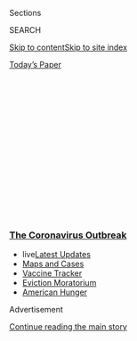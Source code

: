 <div id="app">

<div>

<div>

<div>

<div class="NYTAppHideMasthead css-1q2w90k e1suatyy0">

<div class="section css-ui9rw0 e1suatyy2">

<div class="css-eph4ug er09x8g0">

<div class="css-6n7j50">

</div>

<span class="css-1dv1kvn">Sections</span>

<div class="css-10488qs">

<span class="css-1dv1kvn">SEARCH</span>

</div>

[Skip to content](#site-content)[Skip to site
index](#site-index)

</div>

<div class="css-10698na e1huz5gh0">

</div>

</div>

<div id="masthead-bar-one" class="section hasLinks css-15hmgas e1csuq9d3">

<div class="css-uqyvli e1csuq9d0">

</div>

<div class="css-1uqjmks e1csuq9d1">

</div>

<div class="css-9e9ivx">

[](https://myaccount.nytimes3xbfgragh.onion/auth/login?response_type=cookie&client_id=vi)

</div>

<div class="css-1bvtpon e1csuq9d2">

[Today’s
Paper](https://www.nytimes3xbfgragh.onion/section/todayspaper)

</div>

</div>

</div>

</div>

<div data-aria-hidden="false">

<div id="site-content" data-role="main">

<div>

<div class="css-1aor85t" style="opacity:0.000000001;z-index:-1;visibility:hidden">

<div class="css-1hqnpie">

<div class="css-epjblv">

<span class="css-17xtcya">[The
Upshot](/section/upshot)</span><span class="css-x15j1o">|</span><span class="css-fwqvlz">Coronavirus
Tests Are Supposed to Be Free. The Surprise Bills Come
Anyway.</span>

</div>

<div class="css-k008qs">

<div class="css-1iwv8en">

<span class="css-18z7m18"></span>

<div>

</div>

</div>

<span class="css-1n6z4y">https://nyti.ms/3jUZAYY</span>

<div class="css-1705lsu">

<div class="css-4xjgmj">

<div class="css-4skfbu" data-role="toolbar" data-aria-label="Social Media Share buttons, Save button, and Comments Panel with current comment count" data-testid="share-tools">

  - 
  - 
  - 
  - 
    
    <div class="css-6n7j50">
    
    </div>

  - 
  - 

</div>

</div>

</div>

</div>

</div>

</div>

<div class="css-13pd83m">

<div class="css-l9svim">

### [<span class="css-pa1jbp"><span class="css-1rxm0ex">The Coronavirus</span><span class="css-1rxm0ex"> Outbreak</span></span>](https://www.nytimes3xbfgragh.onion/news-event/coronavirus?name=styln-coronavirus-national&region=TOP_BANNER&block=storyline_menu_recirc&action=click&pgtype=Article&impression_id=819d6b70-f2a3-11ea-8800-53e543aa1720&variant=undefined)

  - <span class="css-ousu42"><span class="css-12clwdu">live</span>[Latest
    Updates](https://www.nytimes3xbfgragh.onion/2020/09/09/world/covid-19-coronavirus.html?name=styln-coronavirus-national&region=TOP_BANNER&block=storyline_menu_recirc&action=click&pgtype=Article&impression_id=819d9280-f2a3-11ea-8800-53e543aa1720&variant=undefined)</span>
  - <span class="css-ousu42">[Maps and
    Cases](https://www.nytimes3xbfgragh.onion/interactive/2020/us/coronavirus-us-cases.html?name=styln-coronavirus-national&region=TOP_BANNER&block=storyline_menu_recirc&action=click&pgtype=Article&impression_id=819d9281-f2a3-11ea-8800-53e543aa1720&variant=undefined)</span>
  - <span class="css-ousu42">[Vaccine
    Tracker](https://www.nytimes3xbfgragh.onion/interactive/2020/science/coronavirus-vaccine-tracker.html?name=styln-coronavirus-national&region=TOP_BANNER&block=storyline_menu_recirc&action=click&pgtype=Article&impression_id=819d9282-f2a3-11ea-8800-53e543aa1720&variant=undefined)</span>
  - <span class="css-ousu42">[Eviction
    Moratorium](https://www.nytimes3xbfgragh.onion/2020/09/02/your-money/eviction-moratorium-covid.html?name=styln-coronavirus-national&region=TOP_BANNER&block=storyline_menu_recirc&action=click&pgtype=Article&impression_id=819d9283-f2a3-11ea-8800-53e543aa1720&variant=undefined)</span>
  - <span class="css-ousu42">[American
    Hunger](https://www.nytimes3xbfgragh.onion/interactive/2020/09/02/magazine/food-insecurity-hunger-us.html?name=styln-coronavirus-national&region=TOP_BANNER&block=storyline_menu_recirc&action=click&pgtype=Article&impression_id=819d9284-f2a3-11ea-8800-53e543aa1720&variant=undefined)</span>

</div>

</div>

<div id="top-wrapper" class="css-1sy8kpn">

<div id="top-slug" class="css-l9onyx">

Advertisement

</div>

[Continue reading the main
story](#after-top)

<div class="ad top-wrapper" style="text-align:center;height:100%;display:block;min-height:250px">

<div id="top" class="place-ad" data-position="top" data-size-key="top">

</div>

</div>

<div id="after-top">

</div>

</div>

<div>

<div class="css-v5btjw etb61u70">

<div class="css-h03alg etb61u71">

Upshot

</div>

</div>

<div id="sponsor-wrapper" class="css-1hyfx7x">

<div id="sponsor-slug" class="css-19vbshk">

Supported by

</div>

[Continue reading the main
story](#after-sponsor)

<div id="sponsor" class="ad sponsor-wrapper" style="text-align:center;height:100%;display:block">

</div>

<div id="after-sponsor">

</div>

</div>

<div class="css-186x18t">

</div>

<div class="css-1vkm6nb ehdk2mb0">

# Coronavirus Tests Are Supposed to Be Free. The Surprise Bills Come Anyway.

</div>

Congress sought to ensure that patients would not face costs connected
to the virus. But rules are not always being followed.

<div class="css-79elbk" data-testid="photoviewer-wrapper">

<div class="css-z3e15g" data-testid="photoviewer-wrapper-hidden">

</div>

<div class="css-1a48zt4 ehw59r15" data-testid="photoviewer-children">

![<span class="css-16f3y1r e13ogyst0" data-aria-hidden="true">A
drive-through testing site in Houston last month. Nationwide, people
have been hit with unexpected fees and denied claims related to
coronavirus
tests. </span><span class="css-cnj6d5 e1z0qqy90" itemprop="copyrightHolder"><span class="css-1ly73wi e1tej78p0">Credit...</span><span><span>Go
Nakamura for The New York
Times</span></span></span>](https://static01.graylady3jvrrxbe.onion/images/2020/09/02/business/00up-virus-test-fees1/merlin_175997958_da5d0759-6976-4981-8ad7-bd82e0d9dba9-articleLarge.jpg?quality=75&auto=webp&disable=upscale)

</div>

</div>

<div class="css-18e8msd">

<div class="css-vp77d3 epjyd6m0">

<div class="css-hus3qt ey68jwv0" data-aria-hidden="true">

[![Sarah
Kliff](https://static01.graylady3jvrrxbe.onion/images/2020/08/25/reader-center/author-sarah-kliff/author-sarah-kliff-thumbLarge.png
"Sarah Kliff")](https://www.nytimes3xbfgragh.onion/by/sarah-kliff)

</div>

<div class="css-1baulvz">

By [<span class="css-1baulvz last-byline" itemprop="name">Sarah
Kliff</span>](https://www.nytimes3xbfgragh.onion/by/sarah-kliff)

</div>

</div>

  - Sept. 9, 2020, <span class="css-epvm6">5:00 a.m.
    ET</span>

  - 
    
    <div class="css-4xjgmj">
    
    <div class="css-d8bdto" data-role="toolbar" data-aria-label="Social Media Share buttons, Save button, and Comments Panel with current comment count" data-testid="share-tools">
    
      - 
      - 
      - 
      - 
        
        <div class="css-6n7j50">
        
        </div>
    
      - 
      - 
    
    </div>
    
    </div>

</div>

</div>

<div class="section meteredContent css-1r7ky0e" name="articleBody" itemprop="articleBody">

<div class="css-1fanzo5 StoryBodyCompanionColumn">

<div class="css-53u6y8">

*The New York Times is investigating the costs associated with testing
and treatment for the coronavirus and how the pandemic is changing
health care in America. You can read more about the project and submit
your medical bills*
[*here*](http://www.nytimes3xbfgragh.onion/costofcare)*.*

Sarah Goldstone got a coronavirus test in Massachusetts after her health
insurer said it was “waiving cost sharing for Covid-19 testing-related
visits.”

Amanda Bowes, a health policy analyst in Maryland, got hers because she
knew a new federal law should make coronavirus testing free for insured
patients like her.

Kelly Daisley had one after seeing New York City’s ads offering free
tests. “Do it for them,” says one bus shelter ad near her home, showing
a happy family.

</div>

</div>

<div class="css-1fanzo5 StoryBodyCompanionColumn">

<div class="css-53u6y8">

All three were surprised when their health insurers said that they were
responsible for a significant chunk of their bills — in Ms. Daisley’s
case, as much as $2,718.

“I had seen so many commercials saying there is testing everywhere, it’s
free, you don’t need insurance,” said Ms. Daisley, 47, who was tested at
an urgent care center three blocks from her Brooklyn apartment. “If I
had to pay it off, it would clear out my savings.”

For months, Americans have been told not to worry about the costs of
coronavirus tests, which are crucial to stopping the pandemic’s spread.
“It is critical that Americans have peace of mind knowing that cost
won’t be a barrier to testing during this national public health
emergency,” Medicare’s administrator, Seema Verma, said in April.

Congress passed laws requiring insurers to pay for tests, and the Trump
administration created a program to cover the [bills of the
uninsured](https://www.nytimes3xbfgragh.onion/2020/08/29/health/Covid-obamacare-uninsured.html).
Cities and states set up no-cost testing sites.

</div>

</div>

<div class="css-79elbk" data-testid="photoviewer-wrapper">

<div class="css-z3e15g" data-testid="photoviewer-wrapper-hidden">

</div>

<div class="css-1a48zt4 ehw59r15" data-testid="photoviewer-children">

![<span class="css-16f3y1r e13ogyst0" data-aria-hidden="true">Kelly
Daisley in Brooklyn, where she recently got a test. She was surprised
when she was told she owed more than $2,000 to out-of-network
labs.</span><span class="css-cnj6d5 e1z0qqy90" itemprop="copyrightHolder"><span class="css-1ly73wi e1tej78p0">Credit...</span><span>Maridelis
Morales Rosado for The New York
Times</span></span>](https://static01.graylady3jvrrxbe.onion/images/2020/09/02/business/00up-virus-test-fees2/merlin_176499048_f7b62fce-612f-425f-a43a-06f715cb747e-articleLarge.jpg?quality=75&auto=webp&disable=upscale)

</div>

</div>

<div class="css-1fanzo5 StoryBodyCompanionColumn">

<div class="css-53u6y8">

Patients, whether with or without insurance, are beginning to find holes
in those new coverage programs. Nationwide, people have been hit with
unexpected fees and denied claims related to coronavirus tests,
according to dozens of bills that The New York Times has reviewed.
Insurers have told these patients they could owe from a few dollars to
thousands.

</div>

</div>

<div class="css-1fanzo5 StoryBodyCompanionColumn">

<div class="css-53u6y8">

These patients responded to a Times request for medical bills related to
coronavirus testing and treatment, allowing us to identify previously
unreported patterns in medical
billing.

<div id="NYT_MAIN_CONTENT_1_REGION" class="css-9tf9ac">

<div>

<div id="styln-covid-updates-world" class="section interactive-content interactive-size-medium css-1ftcdic">

<div class="css-17ih8de interactive-body">

<div id="styln-briefing-block" data-asset-id="QXJ0aWNsZTpueXQ6Ly9hcnRpY2xlLzA0MTc1MmJmLWNmNmQtNTIyZC1iYWQ1LWQxYmNkZmQyMTZmMg==">

<div class="briefing-block-header-section">

# [Latest Updates: The Coronavirus Outbreak](https://www.nytimes3xbfgragh.onion/2020/09/09/world/covid-19-coronavirus.html?action=click&pgtype=Article&state=default&region=MAIN_CONTENT_1&context=storylines_live_updates)

<div class="briefing-block-ts">

Updated 2020-09-09T13:35:31.017Z

</div>

</div>

  - [As drugmakers pledge to thoroughly vet a vaccine, one company
    pauses its trials for a safety
    review.](https://www.nytimes3xbfgragh.onion/2020/09/09/world/covid-19-coronavirus.html?action=click&pgtype=Article&state=default&region=MAIN_CONTENT_1&context=storylines_live_updates#link-70cea8bb)
  - [Britain is expected to ban gatherings of more than six
    people.](https://www.nytimes3xbfgragh.onion/2020/09/09/world/covid-19-coronavirus.html?action=click&pgtype=Article&state=default&region=MAIN_CONTENT_1&context=storylines_live_updates#link-780eaa2f)
  - [Quarantine breakdowns at colleges in the U.S. are leaving some at
    risk.](https://www.nytimes3xbfgragh.onion/2020/09/09/world/covid-19-coronavirus.html?action=click&pgtype=Article&state=default&region=MAIN_CONTENT_1&context=storylines_live_updates#link-11cec4c0)

<div class="briefing-block-footer">

<div class="briefing-block-footer-meta">

[See more
updates](https://www.nytimes3xbfgragh.onion/2020/09/09/world/covid-19-coronavirus.html?action=click&pgtype=Article&state=default&region=MAIN_CONTENT_1&context=storylines_live_updates)

</div>

<div class="briefing-block-briefinglinks">

<span>More live coverage:</span>
[Markets](https://www.nytimes3xbfgragh.onion/live/2020/09/09/business/stock-market-today-coronavirus?action=click&pgtype=Article&state=default&region=MAIN_CONTENT_1&context=storylines_live_updates)

</div>

</div>

</div>

</div>

</div>

</div>

</div>

They are not alone. About 2.4 percent of coronavirus tests billed to
insurers leave the patient responsible for some portion of payment,
according to the health data firm Castlight. With [77 million
tests](https://covidtracking.com/) performed so far, it could add up to
hundreds of thousands of Americans who receive unexpected
bills.

</div>

</div>

<div id="cc-part-two-protective-equipment" class="section interactive-content interactive-size-scoop css-174j8de" data-id="100000007325510">

## Help Shape Our Reporting

<div class="css-17ih8de interactive-body" data-sourceid="100000007325510">

<div id="formpreview" data-host="www.nytimes3xbfgragh.onion" data-formdata="{&quot;name&quot;:&quot;cc-part-two-protective-equipment&quot;,&quot;headline&quot;:&quot;Help Shape Our Reporting&quot;,&quot;addendum&quot;:null,&quot;autoreplyBlastId&quot;:null,&quot;slug&quot;:&quot;cc-part-two-protective-equipment&quot;,&quot;fields&quot;:[{&quot;textArea&quot;:&quot;&quot;,&quot;rows&quot;:10,&quot;lengthUnit&quot;:&quot;&quot;,&quot;isRequired&quot;:true,&quot;readOnly&quot;:false,&quot;helperText&quot;:&quot;&quot;,&quot;deletable&quot;:true,&quot;fieldType&quot;:&quot;TextAreaField&quot;,&quot;_id&quot;:&quot;5f52896c4baa2500119f818a&quot;,&quot;primaryText&quot;:&quot;Have you incurred any extra fees related to coronavirus at your doctor’s office, hospital, or in another health care setting?&quot;,&quot;secondaryText&quot;:&quot;For example, has your provider charged you for protective equipment they must wear?&quot;,&quot;attributeSlug&quot;:&quot;f5f52896c4baa2500119f818a_text&quot;,&quot;id&quot;:&quot;5f52896c4baa2500119f818a&quot;,&quot;isNew&quot;:false},{&quot;isRequired&quot;:true,&quot;readOnly&quot;:false,&quot;helperText&quot;:&quot;Name field is required for all forms because of data governance regulations.&quot;,&quot;deletable&quot;:false,&quot;fieldType&quot;:&quot;IdentityTextField&quot;,&quot;_id&quot;:&quot;5f52896c4baa2500119f818b&quot;,&quot;primaryText&quot;:&quot;What is your name?&quot;,&quot;secondaryText&quot;:&quot;Full name preferred&quot;,&quot;attributeSlug&quot;:&quot;f5f52896c4baa2500119f818b_identity&quot;,&quot;id&quot;:&quot;5f52896c4baa2500119f818b&quot;,&quot;isNew&quot;:false},{&quot;isRequired&quot;:true,&quot;readOnly&quot;:false,&quot;helperText&quot;:&quot;Email field is required for all forms because of data governance regulations.&quot;,&quot;deletable&quot;:false,&quot;fieldType&quot;:&quot;EmailField&quot;,&quot;_id&quot;:&quot;5f52896c4baa2500119f818c&quot;,&quot;primaryText&quot;:&quot;What is your email?&quot;,&quot;attributeSlug&quot;:&quot;email_identity&quot;,&quot;id&quot;:&quot;5f52896c4baa2500119f818c&quot;,&quot;isNew&quot;:false},{&quot;isRequired&quot;:true,&quot;readOnly&quot;:false,&quot;helperText&quot;:&quot;&quot;,&quot;deletable&quot;:true,&quot;fieldType&quot;:&quot;LocationField&quot;,&quot;_id&quot;:&quot;5f52896c4baa2500119f818d&quot;,&quot;primaryText&quot;:&quot;Where do you live?&quot;,&quot;attributeSlug&quot;:&quot;f5f52896c4baa2500119f818d_location&quot;,&quot;id&quot;:&quot;5f52896c4baa2500119f818d&quot;,&quot;isNew&quot;:false},{&quot;textInput&quot;:&quot;&quot;,&quot;inputType&quot;:&quot;text&quot;,&quot;isRequired&quot;:false,&quot;readOnly&quot;:false,&quot;helperText&quot;:&quot;&quot;,&quot;deletable&quot;:true,&quot;fieldType&quot;:&quot;TextInputField&quot;,&quot;_id&quot;:&quot;5f528a114baa2500119f818e&quot;,&quot;primaryText&quot;:&quot;What is your phone number?&quot;,&quot;secondaryText&quot;:&quot;&quot;,&quot;attributeSlug&quot;:&quot;f5f528a114baa2500119f818e_text&quot;,&quot;id&quot;:&quot;5f528a114baa2500119f818e&quot;,&quot;isNew&quot;:false},{&quot;text&quot;:&quot;Continue&quot;,&quot;isRequired&quot;:false,&quot;readOnly&quot;:false,&quot;helperText&quot;:&quot;&quot;,&quot;deletable&quot;:true,&quot;fieldType&quot;:&quot;CurtainField&quot;,&quot;_id&quot;:&quot;5f528afa3e52080010f11f34&quot;,&quot;primaryText&quot;:&quot;&quot;,&quot;secondaryText&quot;:&quot;&quot;,&quot;attributeSlug&quot;:&quot;f5f528afa3e52080010f11f34_text&quot;,&quot;id&quot;:&quot;5f528afa3e52080010f11f34&quot;,&quot;isNew&quot;:false}],&quot;fieldOrder&quot;:[&quot;5f52896c4baa2500119f818a&quot;,&quot;5f528afa3e52080010f11f34&quot;,&quot;5f52896c4baa2500119f818b&quot;,&quot;5f528a114baa2500119f818e&quot;,&quot;5f52896c4baa2500119f818c&quot;,&quot;5f52896c4baa2500119f818d&quot;],&quot;isOpen&quot;:true,&quot;sourcepoolOptin&quot;:false,&quot;documentUploadsEnabled&quot;:false,&quot;closedMessage&quot;:&quot;Sorry, but this form is no longer accepting submissions.&quot;,&quot;thanksMessage&quot;:&quot;Thank you for your submission.&quot;,&quot;suppressHed&quot;:[],&quot;newsletterSignupEnabled&quot;:true,&quot;newsletterSignupHeading&quot;:&quot;Sign up for The Upshot Newsletter&quot;,&quot;newsletterSignupSummary&quot;:&quot;Analysis that explains politics, policy and everyday life, with an emphasis on data and charts.&quot;,&quot;newsletterSignupProductCode&quot;:&quot;UP&quot;,&quot;newsletterSignupConfirmation&quot;:&quot;Thank you for signing up.&quot;,&quot;mediaExportEnabled&quot;:false,&quot;mediaExportSlug&quot;:&quot;attribute&quot;}">

</div>

</div>

</div>

<div class="css-1fanzo5 StoryBodyCompanionColumn">

<div class="css-53u6y8">

“Whether it’s through legislative action or public statements, Congress
has made it really clear that there shouldn’t be cost sharing for
Covid-19 testing,” said Julie Khani, president of the American Clinical
Laboratory Association. “In practice, that’s not really the case.”

In some cases, the charges appear to violate new federal laws that aim
to make coronavirus tests free for privately insured patients. In other
cases, insurers are interpreting gray areas in these new rules in ways
that work in their favor.

When asked about these charges, health plans say they are doing their
best to follow the rules and cover all costs related to the testing. “If
a claim is submitted with the proper coding to demonstrate that a test
was given to diagnose Covid-19, or that a service was delivered to treat
Covid-19, generally the claims for those tests and services are being
covered at no cost to the patient,” said Kristine Grow, a spokeswoman
for America’s Health Insurance Plans.

</div>

</div>

<div class="css-1fanzo5 StoryBodyCompanionColumn">

<div class="css-53u6y8">

The insurers faulted the complexity of American medical billing, which
can sometimes make it hard to tell when a coronavirus test is provided.
Insurers can’t know to cover a claim differently if hospitals and doctor
offices don’t use the right
codes.

</div>

</div>

<div id="medical-bills-refers" class="section interactive-content interactive-size-scoop css-m2zfm8" data-id="100000007258487">

## 

<div class="css-17ih8de interactive-body" data-sourceid="100000007258487">

<div id="g-graphic" class="g-bg-ribbon-belt g-privacy-widget g-privacy-belt g-privacy-belt-opinion" data-preview-slug="2019-03-12-privacy-collection">

<div class="g-belt-container">

<div class="belt-kicker">

### [The Cost of Care](https://www.nytimes3xbfgragh.onion/spotlight/new-york-shuttered)

We are examining how Americans are grappling with the costs of health
care during the Covid-19 pandemic.

</div>

<div class="belt-wrap">

</div>

</div>

</div>

</div>

</div>

<div class="css-1fanzo5 StoryBodyCompanionColumn">

<div class="css-53u6y8">

The new rules that Congress wrote midyear do not slot neatly into
insurers’ billing systems. One health insurer said it was having to
manually revise each claim for a coronavirus test, deleting the charges
one by one.

<div id="NYT_MAIN_CONTENT_2_REGION" class="css-9tf9ac">

<div>

</div>

</div>

“This is legitimately a confusing area, and the coding is all evolving,”
said Christen Linke Young, a Brookings Institution fellow who helped
write federal billing rules during her time at the Department of Health
and Human Services. “Even if you’re an insurer or provider operating in
good faith, and think you know what the rules are, figuring out how to
identify relevant claims is a hurdle.”

Congress has legislated twice on coronavirus test billing. The [Families
First Coronavirus Response
Act](https://www.congress.gov/bill/116th-congress/house-bill/6201/text),
passed in March, told insurers they could not charge co-payments or
apply deductibles to coronavirus tests and other “items and services
furnished” during the doctor visit. The rules apply to tests both to
detect the disease and to those for antibodies.

The [CARES Act](https://home.treasury.gov/policy-issues/cares) built on
those protections. It created rules for how to handle out-of-network
coronavirus tests, telling insurers those, too, had to be covered at no
cost to the patient. Insurers estimate that about 10 percent of
coronavirus tests have been billed out of network so far, and that those
tests tend to be more expensive than those in
network.

</div>

</div>

<div class="css-79elbk" data-testid="photoviewer-wrapper">

<div class="css-z3e15g" data-testid="photoviewer-wrapper-hidden">

</div>

<div class="css-1a48zt4 ehw59r15" data-testid="photoviewer-children">

<div class="css-1xdhyk6 erfvjey0">

<span class="css-1ly73wi e1tej78p0">Image</span>

<div class="css-zjzyr8">

<div data-testid="lazyimage-container" style="height:276.46666666666664px">

</div>

</div>

</div>

<span class="css-16f3y1r e13ogyst0" data-aria-hidden="true">Sanitizing
chairs at a Covid-19 testing location in Los Angeles in
July.</span><span class="css-cnj6d5 e1z0qqy90" itemprop="copyrightHolder"><span class="css-1ly73wi e1tej78p0">Credit...</span><span>Jessica
Pons for The New York Times</span></span>

</div>

</div>

<div class="css-1fanzo5 StoryBodyCompanionColumn">

<div class="css-53u6y8">

Patients’ bills suggest that the rules aren’t always being followed.
Insurers have, for example, applied co-payments and deductibles to the
tests, claim documents show.

Ms. Bowes, from Maryland, was especially surprised to be charged a $50
co-payment for a coronavirus test at an urgent care center. She knew
from her work as a health policy analyst for the National Association of
Attorneys General that this wasn’t supposed to happen.

“I was really shocked when I got the bill,” she said. “It felt wrong,
and I was angry especially because we were being billed before even
receiving our results.” After protesting the fee to her insurer, the
charge was reversed and
covered.

<div id="NYT_MAIN_CONTENT_3_REGION" class="css-9tf9ac">

<div>

<div id="styln-prism-freeform-1594220623585" class="section interactive-content interactive-size-medium css-1ftcdic">

<div class="css-17ih8de interactive-body">

<div id="prism-freeform-block-62914" class="css-19mumt8" data-role="complementary" data-storyline="The Coronavirus Outbreak" data-truncated="true" tabindex="0">

<div class="css-a8d9oz">

<div class="css-eb027h">

[](https://www.nytimes3xbfgragh.onion/news-event/coronavirus?action=click&pgtype=Article&state=default&region=MAIN_CONTENT_3&context=storylines_faq)

### The Coronavirus Outbreak ›

#### Frequently Asked Questions

Updated September 4, 2020

  - #### What are the symptoms of coronavirus?
    
      - In the beginning, the coronavirus [seemed like it was primarily
        a respiratory
        illness](https://www.nytimes3xbfgragh.onion/article/coronavirus-facts-history.html?action=click&pgtype=Article&state=default&region=MAIN_CONTENT_3&context=storylines_faq#link-6817bab5) —
        many patients had fever and chills, were weak and tired, and
        coughed a lot, though some people don’t show many symptoms at
        all. Those who seemed sickest had pneumonia or acute respiratory
        distress syndrome and received supplemental oxygen. By now,
        doctors have identified many more symptoms and syndromes. In
        April, [the C.D.C. added to the list of early
        signs](https://www.nytimes3xbfgragh.onion/2020/04/27/health/coronavirus-symptoms-cdc.html?action=click&pgtype=Article&state=default&region=MAIN_CONTENT_3&context=storylines_faq) sore
        throat, fever, chills and muscle aches. Gastrointestinal upset,
        such as diarrhea and nausea, has also been observed. Another
        telltale sign of infection may be a sudden, profound diminution
        of one’s [sense of smell and
        taste.](https://www.nytimes3xbfgragh.onion/2020/03/22/health/coronavirus-symptoms-smell-taste.html?action=click&pgtype=Article&state=default&region=MAIN_CONTENT_3&context=storylines_faq) Teenagers
        and young adults in some cases have developed painful red and
        purple lesions on their fingers and toes — nicknamed “Covid toe”
        — but few other serious symptoms.

  - #### Why is it safer to spend time together outside?
    
      - [Outdoor
        gatherings](https://www.nytimes3xbfgragh.onion/2020/05/15/us/coronavirus-what-to-do-outside.html?action=click&pgtype=Article&state=default&region=MAIN_CONTENT_3&context=storylines_faq) lower
        risk because wind disperses viral droplets, and sunlight can
        kill some of the virus. Open spaces prevent the virus from
        building up in concentrated amounts and being inhaled, which can
        happen when infected people exhale in a confined space for long
        stretches of time, said Dr. Julian W. Tang, a virologist at the
        University of Leicester.

  - #### Why does standing six feet away from others help?
    
      - The coronavirus spreads primarily through droplets from your
        mouth and nose, especially when you cough or sneeze. The C.D.C.,
        one of the organizations using that measure, [bases its
        recommendation of six
        feet](https://www.nytimes3xbfgragh.onion/2020/04/14/health/coronavirus-six-feet.html?action=click&pgtype=Article&state=default&region=MAIN_CONTENT_3&context=storylines_faq) on
        the idea that most large droplets that people expel when they
        cough or sneeze will fall to the ground within six feet. But six
        feet has never been a magic number that guarantees complete
        protection. Sneezes, for instance, can launch droplets a lot
        farther than six feet, [according to a recent
        study](https://jamanetwork.com/journals/jama/fullarticle/2763852).
        It's a rule of thumb: You should be safest standing six feet
        apart outside, especially when it's windy. But keep a mask on at
        all times, even when you think you’re far enough apart.

  - #### I have antibodies. Am I now immune?
    
      - As of right now,[ that seems likely, for at least several
        months.](https://www.nytimes3xbfgragh.onion/2020/07/22/health/covid-antibodies-herd-immunity.html?action=click&pgtype=Article&state=default&region=MAIN_CONTENT_3&context=storylines_faq) There
        have been frightening accounts of people suffering what seems to
        be a second bout of Covid-19. But experts say these patients may
        have a drawn-out course of infection, with the virus taking a
        slow toll weeks to months after initial exposure. People
        infected with the coronavirus typically
        [produce](https://www.nature.com/articles/s41586-020-2456-9) immune
        molecules called antibodies, which are [protective proteins made
        in response to an
        infection](https://www.nytimes3xbfgragh.onion/2020/05/07/health/coronavirus-antibody-prevalence.html?action=click&pgtype=Article&state=default&region=MAIN_CONTENT_3&context=storylines_faq)[.
        These antibodies
        may](https://www.nytimes3xbfgragh.onion/2020/05/07/health/coronavirus-antibody-prevalence.html?action=click&pgtype=Article&state=default&region=MAIN_CONTENT_3&context=storylines_faq) last
        in the body [only two to three
        months](https://www.nature.com/articles/s41591-020-0965-6),
        which may seem worrisome, but that’s perfectly normal after an
        acute infection subsides, said Dr. Michael Mina, an immunologist
        at Harvard University. It may be possible to get the coronavirus
        again, but it’s highly unlikely that it would be possible in a
        short window of time from initial infection or make people
        sicker the second time.

  - #### What are my rights if I am worried about going back to work?
    
      - Employers have to provide [a safe
        workplace](https://www.osha.gov/SLTC/covid-19/standards.html) with
        policies that protect everyone equally. [And if one of your
        co-workers tests positive for the coronavirus, the
        C.D.C.](https://www.nytimes3xbfgragh.onion/article/coronavirus-money-unemployment.html?action=click&pgtype=Article&state=default&region=MAIN_CONTENT_3&context=storylines_faq) has
        said that [employers should tell their
        employees](https://www.cdc.gov/coronavirus/2019-ncov/community/guidance-business-response.html) --
        without giving you the sick employee’s name -- that they may
        have been exposed to the
virus.

<div id="styln-survey-component-62914" class="styln-survey-component" data-surveyname="faq" data-surveystoryline="coronavirus">

</div>

</div>

<div class="css-6mllg9">

</div>

<div class="css-pmm6ed">

<span class="css-5gimkt"></span>

</div>

</div>

</div>

</div>

</div>

</div>

</div>

Some patients found that insurance covered the test but denied payment
for other services that went with it: another billing decision that
could violate federal law.

One mother in California was surprised that her daughter’s coronavirus
test was fully covered but that a $49 “after hours” fee was not — the
clinic said it provided tests only in the evening, so as to not infect
other patients.

Insurers have told some patients they are responsible for out-of-network
charges, even though federal law appears to require insurers to at least
partly cover them. This includes Ms. Goldstone from Massachusetts, who
went for a test after experiencing mild coronavirus symptoms.

UnitedHealth paid $160 for her coronavirus test, but denied the $250
doctor visit that went with it, stating that her plan did not come with
out-of-network benefits.

</div>

</div>

<div class="css-1fanzo5 StoryBodyCompanionColumn">

<div class="css-53u6y8">

“It’s upsetting and demoralizing,” said Ms. Goldstone, a musician who
has been largely out of work since the start of the pandemic. “I’ve
spent months being careful with my finances, and already pay $266 a
month for insurance.”

Federal law requires insurers to pay for any doctor visit associated
with a coronavirus test, specifically noting that visits to urgent care
centers are included. It is silent, however, on how much an insurer must
pay to an out-of-network facility — although most experts agree a health
plan would need to pay something rather than deny the fee.

“They shouldn’t be able to do that,” Ms. Young of Brookings said. “But I
have sympathy for them and their claims system. It probably has rules
that are saying: This person doesn’t have out-of-network coverage.”

UnitedHealth said it denied the charge because of how the urgent care
center did its billing: It divided the coronavirus test and the visit
into separate claims. After an inquiry from The Times, the insurer said
it would reverse the bill and review how the urgent care center billed
for its services.

“UnitedHealthcare is waiving cost share for Covid-19 testing, in
accordance with state and federal guidelines, including the test Ms.
Goldstone received,” a spokeswoman, Maria Gordon Shydlo, said. “She will
not be responsible for the
costs.”

</div>

</div>

<div class="css-79elbk" data-testid="photoviewer-wrapper">

<div class="css-z3e15g" data-testid="photoviewer-wrapper-hidden">

</div>

<div class="css-1a48zt4 ehw59r15" data-testid="photoviewer-children">

<div class="css-1xdhyk6 erfvjey0">

<span class="css-1ly73wi e1tej78p0">Image</span>

<div class="css-zjzyr8">

<div data-testid="lazyimage-container" style="height:309.3333333333333px">

</div>

</div>

</div>

<span class="css-16f3y1r e13ogyst0" data-aria-hidden="true">A bus stop
advertisement announcing free testing in Brooklyn. For some people, it
hasn’t been
free. </span><span class="css-cnj6d5 e1z0qqy90" itemprop="copyrightHolder"><span class="css-1ly73wi e1tej78p0">Credit...</span><span>Maridelis
Morales Rosado for The New York Times</span></span>

</div>

</div>

<div class="css-1fanzo5 StoryBodyCompanionColumn">

<div class="css-53u6y8">

Other bills present murkier situations. Ms. Daisley, from Brooklyn, had
coronavirus diagnostic and antibody tests last month. She was surprised
when she logged into her health insurance portal and saw four claims
associated with her tests: one for each test, one for the doctor visit,
and one for other tests she didn’t realize were being ordered.

</div>

</div>

<div class="css-1fanzo5 StoryBodyCompanionColumn">

<div class="css-53u6y8">

Her insurance covered the visit and the diagnostic test. But it paid
nothing for an antibody test and the other lab services, which were both
sent off to out-of-network providers.

Experts say federal law requires the insurer to cover the antibody test
in full, even out of network. But the rules around the other tests are
less clear: The law states that insurers must cover services related to
obtaining a coronavirus test but doesn’t identify what type of care
makes the cut. Some providers seem to tack on unrelated lab tests.
Patients at a drive-through coronavirus testing site in Texas, for
example, were [unknowingly tested for sexually transmitted
diseases](https://www.nytimes3xbfgragh.onion/2020/06/29/upshot/coronavirus-tests-unpredictable-prices.html).
Without clear federal guidance, insurers are left to sift through
charges to decide what is related to coronavirus and what isn’t.

Initially, Ms. Daisley was left with more than $2,000 to pay to
out-of-network labs: $210 for the antibody test and $2,508 for the other
lab services. Her health plan, Anthem, denied the larger charge because
her health benefits do not cover out-of-network care.

The insurer covered the charges after The Times inquired. “Seeing as Ms.
Daisley was unaware the treating provider would send her samples to
multiple out-of-network labs for what she understood was related to
Covid testing, Anthem is covering the costs of the outstanding claims,”
a spokeswoman for Anthem, Leslie Porras, said.

</div>

</div>

<div>

</div>

</div>

<div>

</div>

<div>

</div>

<div>

</div>

<div>

<div id="bottom-wrapper" class="css-1ede5it">

<div id="bottom-slug" class="css-l9onyx">

Advertisement

</div>

[Continue reading the main
story](#after-bottom)

<div id="bottom" class="ad bottom-wrapper" style="text-align:center;height:100%;display:block;min-height:90px">

</div>

<div id="after-bottom">

</div>

</div>

</div>

</div>

</div>

## Site Index

<div>

</div>

## Site Information Navigation

  - [© <span>2020</span> <span>The New York Times
    Company</span>](https://help.nytimes3xbfgragh.onion/hc/en-us/articles/115014792127-Copyright-notice)

<!-- end list -->

  - [NYTCo](https://www.nytco.com/)
  - [Contact
    Us](https://help.nytimes3xbfgragh.onion/hc/en-us/articles/115015385887-Contact-Us)
  - [Work with us](https://www.nytco.com/careers/)
  - [Advertise](https://nytmediakit.com/)
  - [T Brand Studio](http://www.tbrandstudio.com/)
  - [Your Ad
    Choices](https://www.nytimes3xbfgragh.onion/privacy/cookie-policy#how-do-i-manage-trackers)
  - [Privacy](https://www.nytimes3xbfgragh.onion/privacy)
  - [Terms of
    Service](https://help.nytimes3xbfgragh.onion/hc/en-us/articles/115014893428-Terms-of-service)
  - [Terms of
    Sale](https://help.nytimes3xbfgragh.onion/hc/en-us/articles/115014893968-Terms-of-sale)
  - [Site
    Map](https://spiderbites.nytimes3xbfgragh.onion)
  - [Help](https://help.nytimes3xbfgragh.onion/hc/en-us)
  - [Subscriptions](https://www.nytimes3xbfgragh.onion/subscription?campaignId=37WXW)

</div>

</div>

</div>

</div>
